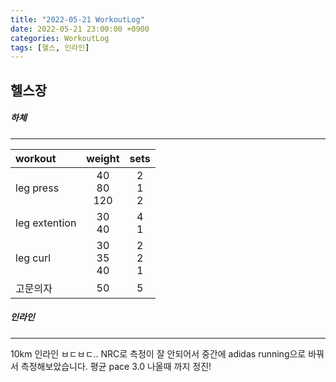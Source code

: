 ```yaml
---
title: "2022-05-21 WorkoutLog"
date: 2022-05-21 23:00:00 +0900
categories: WorkoutLog
tags: [헬스, 인라인]
---
```


## 헬스장
##### 하체
---

|    workout               |        weight        |         sets         |
|:-------------------------|:--------------------:|:--------------------:|
| leg press                |    40<br>80<br>120   |     2<br>1<br>2      |
| leg extention            |       30<br>40       |        4<br>1        |
| leg curl                 |    30<br>35<br>40    |     2<br>2<br>1      |
| 고문의자                 |          50          |          5           |

##### 인라인
---

10km 인라인 ㅂㄷㅂㄷ..
NRC로 측정이 잘 안되어서 중간에 adidas running으로 바꿔서 측정해보았습니다.
평균 pace 3.0 나올때 까지 정진!
